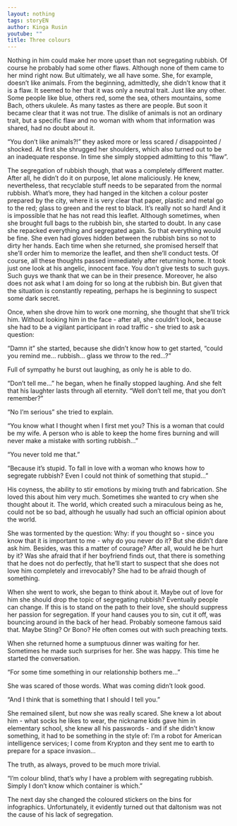 ```yaml
---
layout: nothing
tags: storyEN
author: Kinga Rusin
youtube: ""
title: Three colours
---
```

Nothing in him could make her more upset than not segregating rubbish. Of course he probably had some other flaws. Although none of them came to her mind right now. But ultimately, we all have some. She, for example, doesn’t like animals. From the beginning, admittedly, she didn’t know that it is a flaw. It seemed to her that it was only a neutral trait. Just like any other. Some people like blue, others red, some the sea, others mountains, some Bach, others ukulele. As many tastes as there are people. But soon it became clear that it was not true. The dislike of animals is not an ordinary trait, but a specific flaw and no woman with whom that information was shared, had no doubt about it. 

“You don’t like animals?!” they asked more or less scared / disappointed / shocked. At first she shrugged her shoulders, which also turned out to be an inadequate response. In time she simply stopped admitting to this “flaw”.
	
The segregation of rubbish though, that was a completely different matter. After all, he didn’t do it on purpose, let alone maliciously. He knew, nevertheless, that recyclable stuff needs to be separated from the normal rubbish. What’s more, they had hanged in the kitchen a colour poster prepared by the city, where it is very clear that paper, plastic and metal go to the red; glass to green and the rest to black. It’s really not so hard! And it is impossible that he has not read this leaflet. Although sometimes, when she brought full bags to the rubbish bin, she started to doubt. In any case she repacked everything and segregated again. So that everything would be fine. She even had gloves hidden between the rubbish bins so not to dirty her hands. Each time when she returned, she promised herself that she’ll order him to memorize the leaflet, and then she’ll conduct tests. Of course, all these thoughts passed immediately after returning home. It took just one look at his angelic, innocent face. You don’t give tests to such guys. Such guys we thank that we can be in their presence. Moreover, he also does not ask what I am doing for so long at the rubbish bin. But given that the situation is constantly repeating, perhaps he is beginning to suspect some dark secret. 
	
Once, when she drove him to work one morning, she thought that she’ll trick him. Without looking him in the face - after all, she couldn’t look, because she had to be a vigilant participant in road traffic - she tried to ask a question:
	
“Damn it” she started, because she didn’t know how to get started, “could you remind me... rubbish... glass we throw to the red...?”
 	
Full of sympathy he burst out laughing, as only he is able to do.
	
“Don’t tell me...” he began, when he finally stopped laughing. And she felt that his laughter lasts through all eternity. “Well don’t tell me, that you don’t remember?” 
	
“No I’m serious” she tried to explain.
	
“You know what I thought when I first met you? This is a woman that could be my wife. A person who is able to keep the home fires burning and will never make a mistake with sorting rubbish...”
	
“You never told me that.”
	
“Because it’s stupid. To fall in love with a woman who knows how to segregate rubbish? Even I could not think of something that stupid...” 
	
His coyness, the ability to stir emotions by mixing truth and fabrication. She loved this about him very much. Sometimes she wanted to cry when she thought about it. The world, which created such a miraculous being as he, could not be so bad, although he usually had such an official opinion about the world. 
	
She was tormented by the question: Why: if you thought so - since you know that it is important to me - why do you never do it? But she didn’t dare ask him. Besides, was this a matter of courage? After all, would he be hurt by it? Was she afraid that if her boyfriend finds out, that there is something that he does not do perfectly, that he’ll start to suspect that she does not love him completely and irrevocably? She had to be afraid though of something.
	
When she went to work, she began to think about it. Maybe out of love for him she should drop the topic of segregating rubbish? Eventually people can change. If this is to stand on the path to their love, she should suppress her passion for segregation. If your hand causes you to sin, cut it off, was bouncing around in the back of her head. Probably someone famous said that. Maybe Sting? Or Bono? He often comes out with such preaching texts. 
	
When she returned home a sumptuous dinner was waiting for her. Sometimes he made such surprises for her. She was happy. This time he started the conversation.
	
“For some time something in our relationship bothers me...”
	
She was scared of those words. What was coming didn’t look good.
	
“And I think that is something that I should I tell you.”
	
She remained silent, but now she was really scared. She knew a lot about him - what socks he likes to wear, the nickname kids gave him in elementary school, she knew all his passwords - and if she didn’t know something, it had to be something in the style of: I’m a robot for American intelligence services; I come from Krypton and they sent me to earth to prepare for a space invasion...
	
The truth, as always, proved to be much more trivial.
	
“I’m colour blind, that’s why I have a problem with segregating rubbish. Simply I don’t know which container is which.”
	
The next day she changed the coloured stickers on the bins for infographics. Unfortunately, it evidently turned out that daltonism was not the cause of his lack of segregation. 